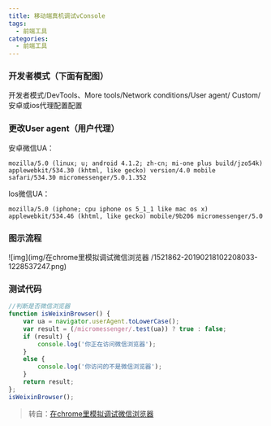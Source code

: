 ```yaml
---
title: 移动端真机调试vConsole
tags:
  - 前端工具
categories:
  - 前端工具
---
```


### 开发者模式（下面有配图）

开发者模式/DevTools、More tools/Network conditions/User agent/ Custom/安卓或ios代理配置配置

### 更改User agent（用户代理）

安卓微信UA： 

```
mozilla/5.0 (linux; u; android 4.1.2; zh-cn; mi-one plus build/jzo54k) applewebkit/534.30 (khtml, like gecko) version/4.0 mobile safari/534.30 micromessenger/5.0.1.352  
```

Ios微信UA：

```
mozilla/5.0 (iphone; cpu iphone os 5_1_1 like mac os x) applewebkit/534.46 (khtml, like gecko) mobile/9b206 micromessenger/5.0 
```

### 图示流程

![img](img/在chrome里模拟调试微信浏览器  /1521862-20190218102208033-1228537247.png)

###  

### 测试代码

```js
//判断是否微信浏览器
function isWeixinBrowser() {  
    var ua = navigator.userAgent.toLowerCase();  
    var result = (/micromessenger/.test(ua)) ? true : false;
    if (result) {
        console.log('你正在访问微信浏览器');
    }
    else {
        console.log('你访问的不是微信浏览器');
    }
    return result;
};
isWeixinBrowser();
```



> 转自：[在chrome里模拟调试微信浏览器 ](https://www.cnblogs.com/ziChin/p/10394177.html)

